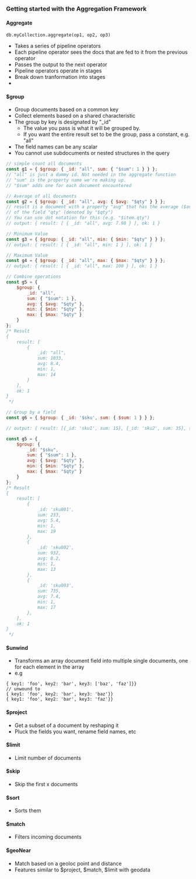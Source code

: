 

### Getting started with the Aggregation Framework

#### Aggregate

`db.myCollection.aggregate(op1, op2, op3)`

- Takes a series of pipeline operators
- Each pipeline operator sees the docs that are fed to it from the previous operator
- Passes the output to the next operator 
- Pipeline operators operate in stages
- Break down tranformation into stages
- 

#### $group

- Group documents based on a common key
- Collect elements based on a shared characteristic
- The group by key is designated by "_id"
	- The value you pass is what it will be grouped by.
	- If you want the entire result set to be the group, pass a constant, e.g. "all"
- The field names can be any scalar
- You cannot use subdocuments or nested structures in the query


```javascript
// simple count all documents
const g1 = { $group: { _id: "all", sum: { "$sum": 1 } } };
// "all" is just a dummy id. Not needed in the aggregate function
// "sum" is the property name we're making up. 
// "$sum" adds one for each document encountered
```

```javascript
// Average of all documents
const g2 = { $group: { _id: "all", avg: { $avg: "$qty" } } };
// result is a document with a property "avg" that has the average ($avg) value
// of the field "qty" (denoted by "$qty")
// You can use dot notation for this (e.g. "$item.qty")
// output: { result: [ { _id: "all", avg: 7.98 } ], ok: 1 }
```

```javascript of all documents
// Minimum Value
const g3 = { $group: { _id: "all", min: { $min: "$qty" } } };
// output: { result: [ { _id: "all", min: 1 } ], ok: 1 }
```

```javascript of all documents
// Maximum Value
const g4 = { $group: { _id: "all", max: { $max: "$qty" } } };
// output: { result: [ { _id: "all", max: 100 } ], ok: 1 }
```

```javascript of all documents
// Combine operations
const g5 = {
	$group: {
		_id: "all",
		sum: { "$sum": 1 },
		avg: { $avg: "$qty" },
		min: { $min: "$qty" },
		max: { $max: "$qty" }
	}
};
/* Result
{
	result: [
		{
			_id: "all",
			sum: 1033,
			avg: 8.4,
			min: 1,
			max: 14
		}
	],
	ok: 1
}
 */
```

```javascript
// Group by a field
const g6 = { $group: { _id: '$sku', sum: { $sum: 1 } } };

// output: { result: [{_id: 'sku1', sum: 15}, {_id: 'sku2', sum: 35}, {_id: 'sku3', sum: 51}, ], ok: 1 }
```

```javascript
const g5 = {
	$group: {
		_id: "$sku",
		sum: { "$sum": 1 },
		avg: { $avg: "$qty" },
		min: { $min: "$qty" },
		max: { $max: "$qty" }
	}
};
/* Result
{
	result: [
		{
			_id: 'sku001',
			sum: 233,
			avg: 5.4,
			min: 1,
			max: 19
		},
		{
			_id: 'sku002',
			sum: 932,
			avg: 8.2,
			min: 1,
			max: 13
		},
		{
			_id: 'sku003',
			sum: 735,
			avg: 7.4,
			min: 1,
			max: 17
		},
	],
	ok: 1
}
 */
```

#### $unwind

- Transforms an array document field into multiple single documents, one for each element in the array
- e.g
```angular2html
{ key1: 'foo', key2: 'bar', key3: ['baz', 'faz']}}
// unwound to 
{ key1: 'foo', key2: 'bar', key3: 'baz'}}
{ key1: 'foo', key2: 'bar', key3: 'faz'}}
```

#### $project
- Get a subset of a document by reshaping it
- Pluck the fields you want, rename field names, etc

#### $limit
- Limit number of documents 

#### $skip 
- Skip the first x documents

#### $sort 
- Sorts them

#### $match 
- Filters incoming documents 

#### $geoNear
- Match based on a geoloc point and distance
- Features similar to $project, $match, $limit with geodata


